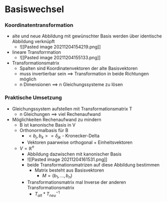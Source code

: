 # Basiswechsel
### Koordinatentransformation
+ alte und neue Abbildung mit gewünschter Basis werden über identische Abbildung verknüpft
	+ ![[Pasted image 20211204154219.png]]
+ lineare Transforrmation
	+ ![[Pasted image 20211204155133.png]]
+ Transformationsmatrix
	+ Spalten sind Koordinatenvektoren der alte Basisvektoren
	+ muss invertierbar sein ==> Transformation in beide Richtungen möglich
	+ n Dimensionen ==> n Gleichungssysteme zu lösen

### Praktische Umsetzung
+ Gleichungssystem aufstellen mit Transformationsmatrix T
	+ n Gleichungen ==> viel Rechenaufwand
+ Möglichkeiten Rechenaufwand zu mindern
	+ B ist kanonische Basis in V
	+ Orthonormalbasis für B
		+ $<b_j, b_k>=δ_{jk}$ - Kronecker-Delta
		+ Vektoren paarweise orthogonal + Einheitsvektoren
	+ $V=ℝ^n$
		+ Abbildung dazwischen mit kanonischer Basis
		+ ![[Pasted image 20211204161531.png]]
		+ beide Transformationsmatrizen auf diese Abbildung bestimmen
			+ Matrix besteht aus Basisvektoren
				+ $M=(b_1,...,b_n)$
		+ Transformationsmatrix mal Inverse der anderen Transformationsmatrix
			+ $T_{alt} * T_{neu}^{-1}$
